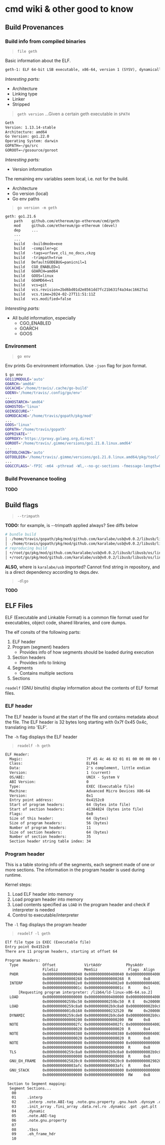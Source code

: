 # cmd wiki & other good to know

## Build Provenances

### Build info from compiled binaries

> `file geth`

Basic information about the ELF.

```txt
geth-1: ELF 64-bit LSB executable, x86-64, version 1 (SYSV), dynamically linked, interpreter /lib64/ld-linux-x86-64.so.2, for GNU/Linux 3.2.0, stripped
```

_Interesting parts:_

- Architecture
- Linking type
- Linker
- Stripped

> `geth version`
> ...Given a certain geth executable in `$PATH`

```txt
Geth
Version: 1.13.14-stable
Architecture: amd64
Go Version: go1.22.0
Operating System: darwin
GOPATH=~/go/src
GOROOT=~/gosource/goroot
```

_Interesting parts:_

- Version information

The remaining env variables seem local, i.e. not for the build.

- Architecture
- Go version (local)
- Go env paths

> `go version -m geth`

```txt
geth: go1.21.6
	path	github.com/ethereum/go-ethereum/cmd/geth
	mod	    github.com/ethereum/go-ethereum	(devel)
    dep     ...
    ...
    ...
	build	-buildmode=exe
	build	-compiler=gc
	build	-tags=urfave_cli_no_docs,ckzg
	build	-trimpath=true
	build	DefaultGODEBUG=panicnil=1
	build	CGO_ENABLED=1
	build	GOARCH=amd64
	build	GOOS=linux
	build	GOAMD64=v1
	build	vcs=git
	build	vcs.revision=2bd6bd01d2e8561dd7fc21b631f4a34ac16627a1
	build	vcs.time=2024-02-27T11:51:11Z
	build	vcs.modified=false
```

_Interesting parts:_

- All build information, especially
  - CGO_ENABLED
  - GOARCH
  - GOOS

### Environment

> `go env`

Env prints Go environment information. Use `-json` flag for json format.

```sh
$ go env
GO111MODULE='auto'
GOARCH='amd64'
GOCACHE='/home/travis/.cache/go-build'
GOENV='/home/travis/.config/go/env'
...
GOHOSTARCH='amd64'
GOHOSTOS='linux'
GOINSECURE=''
GOMODCACHE='/home/travis/gopath/pkg/mod'
...
GOOS='linux'
GOPATH='/home/travis/gopath'
GOPRIVATE=''
GOPROXY='https://proxy.golang.org,direct'
GOROOT='/home/travis/.gimme/versions/go1.21.8.linux.amd64'
...
GOTOOLCHAIN='auto'
GOTOOLDIR='/home/travis/.gimme/versions/go1.21.8.linux.amd64/pkg/tool/linux_amd64'
...
GOGCCFLAGS='-fPIC -m64 -pthread -Wl,--no-gc-sections -fmessage-length=0 -fdebug-prefix-map=/tmp/go-build1824594803=/tmp/go-build -gno-record-gcc-switches'
```

### Build Provenance tooling

**TODO**

## Build flags

> `--trimpath`

**TODO:** for example, is --trimpath applied always? See diffs below

```sh
# bundle build
│ -/home/travis/gopath/pkg/mod/github.com/karalabe/usb@v0.0.2/libusb/libusb/os/linux_netlink.c
│ -/home/travis/gopath/pkg/mod/github.com/karalabe/usb@v0.0.2/libusb/libusb/os/linux_usbfs.c
# reproducing build
│ +/root/go/pkg/mod/github.com/karalabe/usb@v0.0.2/libusb/libusb/os/linux_netlink.c
│ +/root/go/pkg/mod/github.com/karalabe/usb@v0.0.2/libusb/libusb/os/linux_usbfs.c
```

**ALSO,** where is `karalabe/usb` imported? Cannot find string in repository, and is a direct dependency according to deps.dev.

> `-dlgo`

**TODO**

## ELF Files

ELF (Executable and Linkable Format) is a common file format used for executables, object code, shared libraries, and core dumps.

The elf consits of the following parts:

1. ELF header
2. Program (segment) headers
   - Provides info of how segments should be loaded during execution
3. Section headers
   - Provides info to linking
4. Segments
   - Contains multiple sections
5. Sections

`readelf` (GNU binutils) display information about the contents of ELF format files.

### ELF header

The ELF header is found at the start of the file and contains metadata about the file. The ELF header is 32 bytes long starting with 0x7f 0x45 0x4c, translating into 'ELF'.

The `-h` flag displays the ELF header

> `readelf -h geth`

```txt
ELF Header:
  Magic:                             7f 45 4c 46 02 01 01 00 00 00 00 00 00 00 00 00
  Class:                             ELF64
  Data:                              2's complement, little endian
  Version:                           1 (current)
  OS/ABI:                            UNIX - System V
  ABI Version:                       0
  Type:                              EXEC (Executable file)
  Machine:                           Advanced Micro Devices X86-64
  Version:                           0x1
  Entry point address:               0x4152c0
  Start of program headers:          64 (bytes into file)
  Start of section headers:          41384824 (bytes into file)
  Flags:                             0x0
  Size of this header:               64 (bytes)
  Size of program headers:           56 (bytes)
  Number of program headers:         11
  Size of section headers:           64 (bytes)
  Number of section headers:         35
  Section header string table index: 34
```

### Program header

This is a table storing info of the segments, each segment made of one or more sections. The information in the program header is used during runtime.

Kernel steps:

1. Load ELF header into memory
2. Load program header into memory
3. Load contents specified as `LOAD` in the program header and check if interpreter is needed
4. Control to executable/interpreter

The `-l` flag displays the program header

> `readelf -l geth`

```txt
Elf file type is EXEC (Executable file)
Entry point 0x4152c0
There are 11 program headers, starting at offset 64

Program Headers:
  Type           Offset             VirtAddr           PhysAddr
                 FileSiz            MemSiz              Flags  Align
  PHDR           0x0000000000000040 0x0000000000400040 0x0000000000400040
                 0x0000000000000268 0x0000000000000268  R      0x8
  INTERP         0x00000000000002e0 0x00000000004002e0 0x00000000004002e0
                 0x000000000000001c 0x000000000000001c  R      0x1
      [Requesting program interpreter: /lib64/ld-linux-x86-64.so.2]
  LOAD           0x0000000000000000 0x0000000000400000 0x0000000000400000
                 0x000000000259bc50 0x000000000259bc50  R E    0x200000
  LOAD           0x000000000259c8a0 0x0000000002b9c8a0 0x0000000002b9c8a0
                 0x00000000001db160 0x0000000000232520  RW     0x200000
  DYNAMIC        0x000000000259cde0 0x0000000002b9cde0 0x0000000002b9cde0
                 0x0000000000000200 0x0000000000000200  RW     0x8
  NOTE           0x00000000000002fc 0x00000000004002fc 0x00000000004002fc
                 0x0000000000000020 0x0000000000000020  R      0x4
  NOTE           0x0000000000000380 0x0000000000400380 0x0000000000400380
                 0x0000000000000020 0x0000000000000020  R      0x8
  NOTE           0x0000000000000000 0x0000000000000000 0x0000000000000000
                 0x0000000000000000 0x0000000000000000  R      0x8
  TLS            0x000000000259c8a0 0x0000000002b9c8a0 0x0000000002b9c8a0
                 0x0000000000000000 0x0000000000000008  R      0x8
  GNU_EH_FRAME   0x00000000025820c0 0x00000000029820c0 0x00000000029820c0
                 0x0000000000003afc 0x0000000000003afc  R      0x4
  GNU_STACK      0x0000000000000000 0x0000000000000000 0x0000000000000000
                 0x0000000000000000 0x0000000000000000  RW     0x8

 Section to Segment mapping:
  Segment Sections...
   00
   01     .interp
   02     .interp .note.ABI-tag .note.gnu.property .gnu.hash .dynsym .dynstr .gnu.version .gnu.version_r .rela.dyn .rela.plt .init .plt .text .fini .rodata .typelink .itablink .gopclntab .eh_frame_hdr .eh_frame
   03     .init_array .fini_array .data.rel.ro .dynamic .got .got.plt .data .go.buildinfo .noptrdata .bss .noptrbss
   04     .dynamic
   05     .note.ABI-tag
   06     .note.gnu.property
   07
   08     .tbss
   09     .eh_frame_hdr
   10
```
